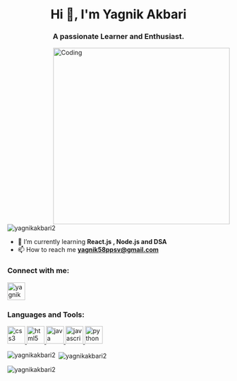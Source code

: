 <h1 align="center">Hi 👋, I'm Yagnik Akbari</h1>
<h3 align="center">A passionate Learner and Enthusiast.</h3>
<img
  src="https://camo.githubusercontent.com/c1dcb74cc1c1835b1d716f5051499a2814c683c806b15f04b0eba492863703e9/68747470733a2f2f63646e2e6472696262626c652e636f6d2f75736572732f3733303730332f73637265656e73686f74732f363538313234332f6176656e746f2e676966"
  alt="Coding"
  width="400"
   align="right"
/>

<p align="left">
  <img
    src="https://komarev.com/ghpvc/?username=yagnikakbari2&label=Profile%20views&color=0e75b6&style=flat"
    alt="yagnikakbari2"
  />
</p>

- 🌱 I’m currently learning **React.js , Node.js and DSA** 
- 📫 How to reach me
**yagnik58ppsv@gmail.com**

<h3 align="left">Connect with me:</h3>
<p align="left">
  <a href="https://www.linkedin.com/in/yagnik-akbari-1574a9201/" target="blank"
    ><img
      align="center"
      src="https://cdn-icons-png.flaticon.com/128/3536/3536505.png"
      alt="yagnik akbari"
      height="40"
      width="40"
  /></a>
</p>

<h3 align="left">Languages and Tools:</h3>
<p align="left">
  <a href="https://www.w3schools.com/css/" target="_blank" rel="noreferrer">
    <img
      src="https://cdn-icons-png.flaticon.com/128/732/732190.png"
      alt="css3"
      width="40"
      height="40"
    />
  </a>
  <a href="https://www.w3.org/html/" target="_blank" rel="noreferrer">
    <img
      src="https://cdn-icons-png.flaticon.com/128/1216/1216733.png"
      alt="html5"
      width="40"
      height="40"
    />
  </a>
  <a href="https://www.java.com" target="_blank" rel="noreferrer">
    <img
      src="https://cdn-icons-png.flaticon.com/128/5968/5968282.png"
      alt="java"
      width="40"
      height="40"
    />
  </a>
  <a
    href="https://developer.mozilla.org/en-US/docs/Web/JavaScript"
    target="_blank"
    rel="noreferrer"
  >
    <img
      src="https://cdn-icons-png.flaticon.com/128/5968/5968292.png"
      alt="javascript"
      width="40"
      height="40"
    />
  </a>
  <a href="https://www.python.org" target="_blank" rel="noreferrer">
    <img
      src="https://cdn-icons-png.flaticon.com/128/5968/5968350.png"
      alt="python"
      width="40"
      height="40"
    />
  </a>
</p>

<p>
  <img
    align="left"
    src="https://github-readme-stats.vercel.app/api/top-langs?username=yagnikakbari2&show_icons=true&locale=en&layout=compact"
    alt="yagnikakbari2"
  />
</p>

<p>
  &nbsp;<img
    align="center"
    src="https://github-readme-stats.vercel.app/api?username=yagnikakbari2&show_icons=true&locale=en"
    alt="yagnikakbari2"
  />
</p>

<p>
  <img
    align="center"
    src="https://github-readme-streak-stats.herokuapp.com/?user=yagnikakbari2&"
    alt="yagnikakbari2"
  />
</p>

